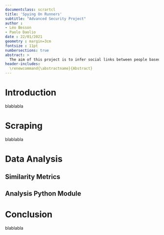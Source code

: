 ```yaml
---
documentclass: scrartcl
title: 'Spying On Runners'
subtitle: "Advanced Security Project"
author :
- Léo Besson
- Paolo Daolio
date : 22/01/2021
geometry : margin=3cm
fontsize : 11pt
numbersections: true
abstract: >
  The aim of this project is to infer social links between people based on their running records found on a community french website. The first part of this study was to collect the maximum amount of data from the website. The second part was to analyse this data using similarity metrics to find matching profiles. The produced tool is able to quantify the probability of two people knowing each other and for one person, reavealing all possible related people. The results of this study still have to be tested by contacting the recorded people and verifying the correctness of the infered social links.
header-includes:
  \renewcommand{\abstractname}{Abstract}
---
```


# Introduction

blablabla

# Scraping

blablabla

# Data Analysis

## Similarity Metrics

## Analysis Python Module

# Conclusion

blablabla
